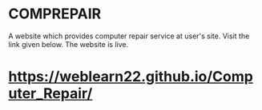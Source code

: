 # COMPREPAIR
A website which provides computer repair service at user's site. 
Visit the link given below. The website is live. 
# https://weblearn22.github.io/Computer_Repair/ 

